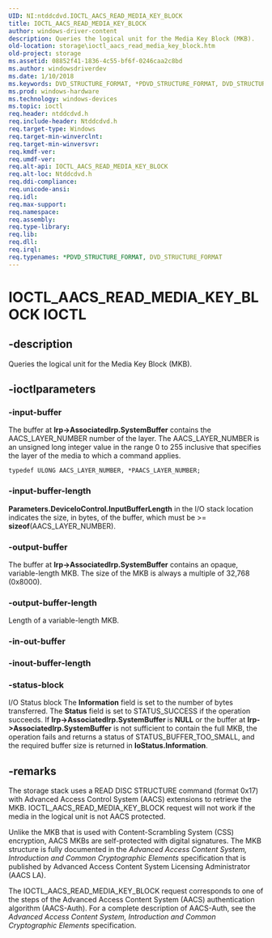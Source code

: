 ```yaml
---
UID: NI:ntddcdvd.IOCTL_AACS_READ_MEDIA_KEY_BLOCK
title: IOCTL_AACS_READ_MEDIA_KEY_BLOCK
author: windows-driver-content
description: Queries the logical unit for the Media Key Block (MKB).
old-location: storage\ioctl_aacs_read_media_key_block.htm
old-project: storage
ms.assetid: 08852f41-1836-4c55-bf6f-0246caa2c8bd
ms.author: windowsdriverdev
ms.date: 1/10/2018
ms.keywords: DVD_STRUCTURE_FORMAT, *PDVD_STRUCTURE_FORMAT, DVD_STRUCTURE_FORMAT
ms.prod: windows-hardware
ms.technology: windows-devices
ms.topic: ioctl
req.header: ntddcdvd.h
req.include-header: Ntddcdvd.h
req.target-type: Windows
req.target-min-winverclnt: 
req.target-min-winversvr: 
req.kmdf-ver: 
req.umdf-ver: 
req.alt-api: IOCTL_AACS_READ_MEDIA_KEY_BLOCK
req.alt-loc: Ntddcdvd.h
req.ddi-compliance: 
req.unicode-ansi: 
req.idl: 
req.max-support: 
req.namespace: 
req.assembly: 
req.type-library: 
req.lib: 
req.dll: 
req.irql: 
req.typenames: *PDVD_STRUCTURE_FORMAT, DVD_STRUCTURE_FORMAT
---
```


# IOCTL_AACS_READ_MEDIA_KEY_BLOCK IOCTL



## -description
Queries the logical unit for the Media Key Block (MKB).



## -ioctlparameters

### -input-buffer
The buffer at <b>Irp-&gt;AssociatedIrp.SystemBuffer</b> contains the AACS_LAYER_NUMBER number of the layer. The AACS_LAYER_NUMBER is an unsigned long integer value in the range 0 to 255 inclusive that specifies the layer of the media to which a command applies.

<code>typedef ULONG AACS_LAYER_NUMBER, *PAACS_LAYER_NUMBER;
</code>


### -input-buffer-length
<b>Parameters.DeviceIoControl.InputBufferLength</b> in the I/O stack location indicates the size, in bytes, of the buffer, which must be &gt;= <b>sizeof</b>(AACS_LAYER_NUMBER). 


### -output-buffer
The buffer at <b>Irp-&gt;AssociatedIrp.SystemBuffer</b> contains an opaque, variable-length MKB. The size of the MKB is always a multiple of 32,768 (0x8000). 


### -output-buffer-length
Length of a variable-length MKB.


### -in-out-buffer

<text></text>

### -inout-buffer-length

<text></text>

### -status-block
I/O Status block
The <b>Information</b> field is set to the number of bytes transferred. The <b>Status</b> field is set to STATUS_SUCCESS if the operation succeeds. If <b>Irp-&gt;AssociatedIrp.SystemBuffer </b>is <b>NULL</b> or the buffer at <b>Irp-&gt;AssociatedIrp.SystemBuffer</b> is not sufficient to contain the full MKB, the operation fails and returns a status of STATUS_BUFFER_TOO_SMALL, and the required buffer size is returned in <b>IoStatus.Information</b>.


## -remarks
The storage stack uses a READ DISC STRUCTURE command (format 0x17) with Advanced Access Control System (AACS) extensions to retrieve the MKB. IOCTL_AACS_READ_MEDIA_KEY_BLOCK request will not work if the media in the logical unit is not AACS protected. 

Unlike the MKB that is used with Content-Scrambling System (CSS) encryption, AACS MKBs are self-protected with digital signatures. The MKB structure is fully documented in the <i>Advanced Access Content System, Introduction and Common Cryptographic Elements</i> specification that is published by Advanced Access Content System Licensing Administrator (AACS LA).

The IOCTL_AACS_READ_MEDIA_KEY_BLOCK request corresponds to one of the steps of the Advanced Access Content System (AACS) authentication algorithm (AACS-Auth). For a complete description of AACS-Auth, see the <i>Advanced Access Content System, Introduction and Common Cryptographic Elements</i> specification.</p>